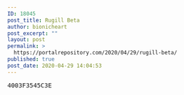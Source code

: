 ```yaml
---
ID: 18045
post_title: Rugill Beta
author: bionicheart
post_excerpt: ""
layout: post
permalink: >
  https://portalrepository.com/2020/04/29/rugill-beta/
published: true
post_date: 2020-04-29 14:04:53
---
```

<pre>4003F3545C3E</pre>